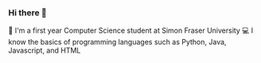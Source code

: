### Hi there 👋

🏫 I'm a first year Computer Science student at Simon Fraser University
💻 I know the basics of programming languages such as Python, Java, Javascript, and HTML
